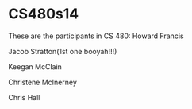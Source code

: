 CS480s14
========

These are the participants in CS 480:
Howard Francis

Jacob Stratton(1st one booyah!!!)



Keegan McClain

Christene McInerney

Chris Hall

